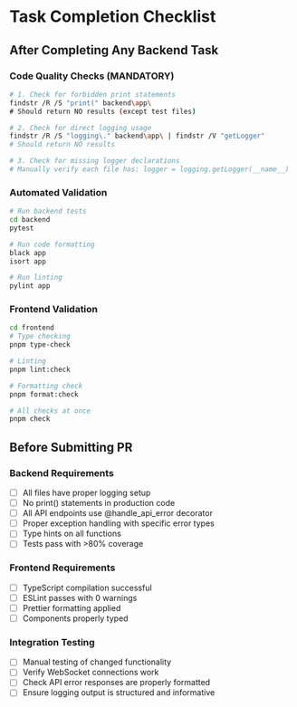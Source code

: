 # Task Completion Checklist

## After Completing Any Backend Task

### Code Quality Checks (MANDATORY)
```bash
# 1. Check for forbidden print statements
findstr /R /S "print(" backend\app\
# Should return NO results (except test files)

# 2. Check for direct logging usage
findstr /R /S "logging\." backend\app\ | findstr /V "getLogger"
# Should return NO results

# 3. Check for missing logger declarations
# Manually verify each file has: logger = logging.getLogger(__name__)
```

### Automated Validation
```bash
# Run backend tests
cd backend
pytest

# Run code formatting
black app
isort app

# Run linting
pylint app
```

### Frontend Validation
```bash
cd frontend
# Type checking
pnpm type-check

# Linting
pnpm lint:check

# Formatting check
pnpm format:check

# All checks at once
pnpm check
```

## Before Submitting PR

### Backend Requirements
- [ ] All files have proper logging setup
- [ ] No print() statements in production code
- [ ] All API endpoints use @handle_api_error decorator
- [ ] Proper exception handling with specific error types
- [ ] Type hints on all functions
- [ ] Tests pass with >80% coverage

### Frontend Requirements
- [ ] TypeScript compilation successful
- [ ] ESLint passes with 0 warnings
- [ ] Prettier formatting applied
- [ ] Components properly typed

### Integration Testing
- [ ] Manual testing of changed functionality
- [ ] Verify WebSocket connections work
- [ ] Check API error responses are properly formatted
- [ ] Ensure logging output is structured and informative